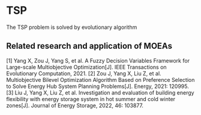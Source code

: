 # TSP

The TSP problem is solved by evolutionary algorithm

## Related research and application of MOEAs

[1] Yang X, Zou J, Yang S, et al. A Fuzzy Decision Variables Framework for Large-scale Multiobjective Optimization[J]. IEEE Transactions on Evolutionary Computation, 2021.
[2] Zou J, Yang X, Liu Z, et al. Multiobjective Bilevel Optimization Algorithm Based on Preference Selection to Solve Energy Hub System Planning Problems[J]. Energy, 2021: 120995.
[3] Liu J, Yang X, Liu Z, et al. Investigation and evaluation of building energy flexibility with energy storage system in hot summer and cold winter zones[J]. Journal of Energy Storage, 2022, 46: 103877.

